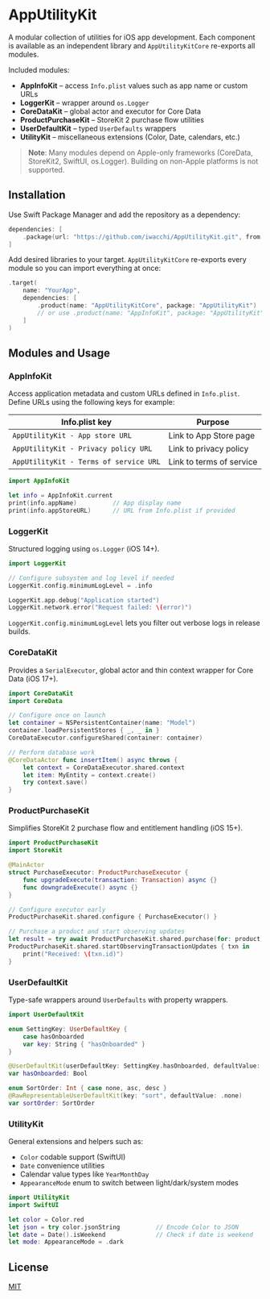 # AppUtilityKit

A modular collection of utilities for iOS app development.
Each component is available as an independent library and `AppUtilityKitCore` re-exports all modules.

Included modules:

- **AppInfoKit** – access `Info.plist` values such as app name or custom URLs
- **LoggerKit** – wrapper around `os.Logger`
- **CoreDataKit** – global actor and executor for Core Data
- **ProductPurchaseKit** – StoreKit 2 purchase flow utilities
- **UserDefaultKit** – typed `UserDefaults` wrappers
- **UtilityKit** – miscellaneous extensions (Color, Date, calendars, etc.)

> **Note**: Many modules depend on Apple-only frameworks (CoreData, StoreKit2, SwiftUI, os.Logger). Building on non-Apple platforms is not supported.

## Installation

Use Swift Package Manager and add the repository as a dependency:

```swift
dependencies: [
    .package(url: "https://github.com/iwacchi/AppUtilityKit.git", from: "1.0.0")
]
```

Add desired libraries to your target. `AppUtilityKitCore` re-exports every module so you can import everything at once:

```swift
.target(
    name: "YourApp",
    dependencies: [
        .product(name: "AppUtilityKitCore", package: "AppUtilityKit")
        // or use .product(name: "AppInfoKit", package: "AppUtilityKit") etc.
    ]
)
```

## Modules and Usage

### AppInfoKit

Access application metadata and custom URLs defined in `Info.plist`.
Define URLs using the following keys for example:

| Info.plist key | Purpose |
|---|---|
| `AppUtilityKit - App store URL` | Link to App Store page |
| `AppUtilityKit - Privacy policy URL` | Link to privacy policy |
| `AppUtilityKit - Terms of service URL` | Link to terms of service |

```swift
import AppInfoKit

let info = AppInfoKit.current
print(info.appName)          // App display name
print(info.appStoreURL)      // URL from Info.plist if provided
```

### LoggerKit

Structured logging using `os.Logger` (iOS 14+).

```swift
import LoggerKit

// Configure subsystem and log level if needed
LoggerKit.config.minimumLogLevel = .info

LoggerKit.app.debug("Application started")
LoggerKit.network.error("Request failed: \(error)")
```

`LoggerKit.config.minimumLogLevel` lets you filter out verbose logs in release builds.

### CoreDataKit

Provides a `SerialExecutor`, global actor and thin context wrapper for Core Data (iOS 17+).

```swift
import CoreDataKit
import CoreData

// Configure once on launch
let container = NSPersistentContainer(name: "Model")
container.loadPersistentStores { _, _ in }
CoreDataExecutor.configureShared(container: container)

// Perform database work
@CoreDataActor func insertItem() async throws {
    let context = CoreDataExecutor.shared.context
    let item: MyEntity = context.create()
    try context.save()
}
```

### ProductPurchaseKit

Simplifies StoreKit 2 purchase flow and entitlement handling (iOS 15+).

```swift
import ProductPurchaseKit
import StoreKit

@MainActor
struct PurchaseExecutor: ProductPurchaseExecutor {
    func upgradeExecute(transaction: Transaction) async {}
    func downgradeExecute() async {}
}

// Configure executor early
ProductPurchaseKit.shared.configure { PurchaseExecutor() }

// Purchase a product and start observing updates
let result = try await ProductPurchaseKit.shared.purchase(for: product)
ProductPurchaseKit.shared.startObservingTransactionUpdates { txn in
    print("Received: \(txn.id)")
}
```

### UserDefaultKit

Type-safe wrappers around `UserDefaults` with property wrappers.

```swift
import UserDefaultKit

enum SettingKey: UserDefaultKey {
    case hasOnboarded
    var key: String { "hasOnboarded" }
}

@UserDefaultKit(userDefaultKey: SettingKey.hasOnboarded, defaultValue: false)
var hasOnboarded: Bool

enum SortOrder: Int { case none, asc, desc }
@RawRepresentableUserDefaultKit(key: "sort", defaultValue: .none)
var sortOrder: SortOrder
```

### UtilityKit

General extensions and helpers such as:

- `Color` codable support (SwiftUI)
- `Date` convenience utilities
- Calendar value types like `YearMonthDay`
- `AppearanceMode` enum to switch between light/dark/system modes

```swift
import UtilityKit
import SwiftUI

let color = Color.red
let json = try color.jsonString          // Encode Color to JSON
let date = Date().isWeekend              // Check if date is weekend
let mode: AppearanceMode = .dark
```

## License

[MIT](LICENSE)
